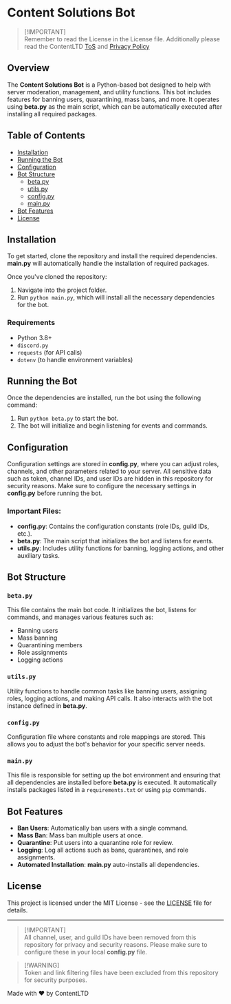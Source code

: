 # Content Solutions Bot
>
> [!IMPORTANT]\
> Remember to read the License in the License file. Additionally please read the ContentLTD [ToS](https://contentltd.net/terms) and [Privacy Policy](https://contentltd.net/privacy)
>
> 
## Overview
The **Content Solutions Bot** is a Python-based bot designed to help with server moderation, management, and utility functions. This bot includes features for banning users, quarantining, mass bans, and more. It operates using **beta.py** as the main script, which can be automatically executed after installing all required packages.

## Table of Contents
- [Installation](#installation)
- [Running the Bot](#running-the-bot)
- [Configuration](#configuration)
- [Bot Structure](#bot-structure)
  - [beta.py](#betapy)
  - [utils.py](#utilspy)
  - [config.py](#configpy)
  - [main.py](#mainpy)
- [Bot Features](#bot-features)
- [License](#license)

## Installation

To get started, clone the repository and install the required dependencies. **main.py** will automatically handle the installation of required packages.

Once you've cloned the repository:

1. Navigate into the project folder.
2. Run `python main.py`, which will install all the necessary dependencies for the bot.

### Requirements
- Python 3.8+
- `discord.py`
- `requests` (for API calls)
- `dotenv` (to handle environment variables)

## Running the Bot

Once the dependencies are installed, run the bot using the following command:

1. Run `python beta.py` to start the bot.
2. The bot will initialize and begin listening for events and commands.

## Configuration

Configuration settings are stored in **config.py**, where you can adjust roles, channels, and other parameters related to your server. All sensitive data such as token, channel IDs, and user IDs are hidden in this repository for security reasons. Make sure to configure the necessary settings in **config.py** before running the bot.

### Important Files:
- **config.py**: Contains the configuration constants (role IDs, guild IDs, etc.).
- **beta.py**: The main script that initializes the bot and listens for events.
- **utils.py**: Includes utility functions for banning, logging actions, and other auxiliary tasks.

## Bot Structure

### `beta.py`
This file contains the main bot code. It initializes the bot, listens for commands, and manages various features such as:
- Banning users
- Mass banning
- Quarantining members
- Role assignments
- Logging actions

### `utils.py`
Utility functions to handle common tasks like banning users, assigning roles, logging actions, and making API calls. It also interacts with the bot instance defined in **beta.py**.

### `config.py`
Configuration file where constants and role mappings are stored. This allows you to adjust the bot's behavior for your specific server needs.

### `main.py`
This file is responsible for setting up the bot environment and ensuring that all dependencies are installed before **beta.py** is executed. It automatically installs packages listed in a `requirements.txt` or using `pip` commands.

## Bot Features

- **Ban Users**: Automatically ban users with a single command.
- **Mass Ban**: Mass ban multiple users at once.
- **Quarantine**: Put users into a quarantine role for review.
- **Logging**: Log all actions such as bans, quarantines, and role assignments.
- **Automated Installation**: **main.py** auto-installs all dependencies.

## License

This project is licensed under the MIT License - see the [LICENSE](LICENSE) file for details.

---

> [!IMPORTANT]\
> All channel, user, and guild IDs have been removed from this repository for privacy and security reasons. Please make sure to configure these in your local **config.py** file.

> [!WARNING]\
> Token and link filtering files have been excluded from this repository for security purposes.

Made with ❤️ by ContentLTD
